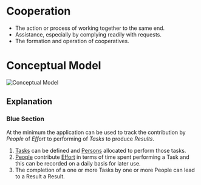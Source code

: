 # Cooperation

* The action or process of working together to the same end.
* Assistance, especially by complying readily with requests.
* The formation and operation of cooperatives.

# Conceptual Model

![Conceptual Model](https://github.com/stevecam62/cooperation/blob/master/module-base/documents/cooperation.png)

## Explanation

### Blue Section

At the minimum the application can be used to track the contribution by _People_ of _Effort_ to performing of _Tasks_ to produce _Results_.

1. <u>Tasks</u> can be defined and <u>Persons</u> allocated to perform those tasks.
2. <u>People</u> contribute <u>Effort</u> in terms of time spent performing a Task and this can be recorded on a daily basis for later use.
3. The completion of a one or more Tasks by one or more People can lead to a Result a Result.